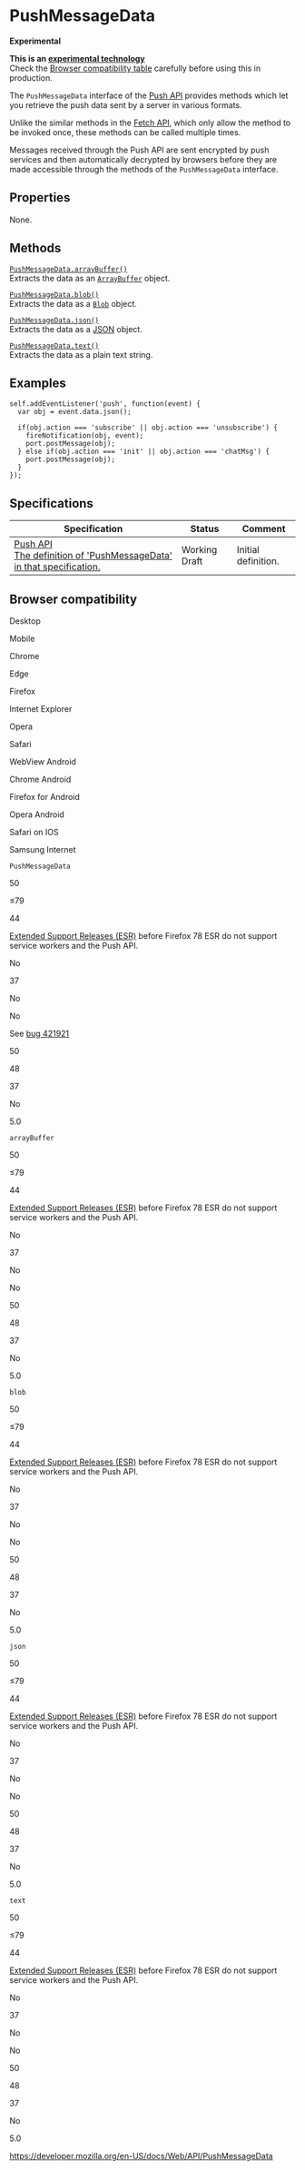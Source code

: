 PushMessageData
===============

**Experimental**

**This is an [experimental technology](https://developer.mozilla.org/en-US/docs/MDN/Guidelines/Conventions_definitions#experimental)**  
Check the [Browser compatibility table](#browser_compatibility) carefully before using this in production.

The `PushMessageData` interface of the [Push API](push_api) provides methods which let you retrieve the push data sent by a server in various formats.

Unlike the similar methods in the [Fetch API](fetch_api), which only allow the method to be invoked once, these methods can be called multiple times.

Messages received through the Push API are sent encrypted by push services and then automatically decrypted by browsers before they are made accessible through the methods of the `PushMessageData` interface.

Properties
----------

None.

Methods
-------

[`PushMessageData.arrayBuffer()`](pushmessagedata/arraybuffer)  
Extracts the data as an [`ArrayBuffer`](https://developer.mozilla.org/en-US/docs/Web/JavaScript/Reference/Global_Objects/ArrayBuffer) object.

[`PushMessageData.blob()`](pushmessagedata/blob)  
Extracts the data as a [`Blob`](blob) object.

[`PushMessageData.json()`](pushmessagedata/json)  
Extracts the data as a [JSON](https://developer.mozilla.org/en-US/docs/Web/JavaScript/Reference/Global_Objects/JSON) object.

[`PushMessageData.text()`](pushmessagedata/text)  
Extracts the data as a plain text string.

Examples
--------

    self.addEventListener('push', function(event) {
      var obj = event.data.json();

      if(obj.action === 'subscribe' || obj.action === 'unsubscribe') {
        fireNotification(obj, event);
        port.postMessage(obj);
      } else if(obj.action === 'init' || obj.action === 'chatMsg') {
        port.postMessage(obj);
      }
    });

Specifications
--------------

<table><thead><tr class="header"><th>Specification</th><th>Status</th><th>Comment</th></tr></thead><tbody><tr class="odd"><td><a href="https://w3c.github.io/push-api/#pushmessagedata-interface">Push API<br />
<span class="small">The definition of 'PushMessageData' in that specification.</span></a></td><td><span class="spec-wd">Working Draft</span></td><td>Initial definition.</td></tr></tbody></table>

Browser compatibility
---------------------

Desktop

Mobile

Chrome

Edge

Firefox

Internet Explorer

Opera

Safari

WebView Android

Chrome Android

Firefox for Android

Opera Android

Safari on IOS

Samsung Internet

`PushMessageData`

50

≤79

44

[Extended Support Releases (ESR)](https://www.mozilla.org/en-US/firefox/organizations/) before Firefox 78 ESR do not support service workers and the Push API.

No

37

No

No

See [bug 421921](https://crbug.com/421921)

50

48

37

No

5.0

`arrayBuffer`

50

≤79

44

[Extended Support Releases (ESR)](https://www.mozilla.org/en-US/firefox/organizations/) before Firefox 78 ESR do not support service workers and the Push API.

No

37

No

No

50

48

37

No

5.0

`blob`

50

≤79

44

[Extended Support Releases (ESR)](https://www.mozilla.org/en-US/firefox/organizations/) before Firefox 78 ESR do not support service workers and the Push API.

No

37

No

No

50

48

37

No

5.0

`json`

50

≤79

44

[Extended Support Releases (ESR)](https://www.mozilla.org/en-US/firefox/organizations/) before Firefox 78 ESR do not support service workers and the Push API.

No

37

No

No

50

48

37

No

5.0

`text`

50

≤79

44

[Extended Support Releases (ESR)](https://www.mozilla.org/en-US/firefox/organizations/) before Firefox 78 ESR do not support service workers and the Push API.

No

37

No

No

50

48

37

No

5.0

<a href="https://developer.mozilla.org/en-US/docs/Web/API/PushMessageData" class="_attribution-link">https://developer.mozilla.org/en-US/docs/Web/API/PushMessageData</a>
